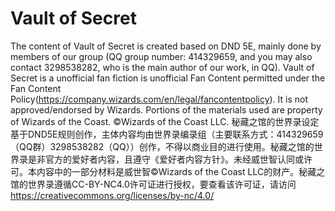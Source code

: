 # Vault of Secret
The content of Vault of Secret is created based on DND 5E, mainly done by members of our group (QQ group number: 414329659, and you may also contact 3298538282, who is the main author of our work, in QQ). Vault of Secret is a unofficial fan fiction is unofficial Fan Content permitted under the Fan Content Policy(https://company.wizards.com/en/legal/fancontentpolicy). It is not approved/endorsed by Wizards. Portions of the materials used are property of Wizards of the Coast. ©Wizards of the Coast LLC. 
秘藏之馆的世界录设定基于DND5E规则创作，主体内容均由世界录编录组（主要联系方式：414329659（QQ群）3298538282（QQ））创作，不得以商业目的进行使用。秘藏之馆的世界录是非官方的爱好者内容，且遵守《爱好者内容方针》。未经威世智认同或许可。本内容中的一部分材料是威世智©Wizards of the Coast LLC的财产。秘藏之馆的世界录遵循CC-BY-NC4.0许可证进行授权，要查看该许可证，请访问<https://creativecommons.org/licenses/by-nc/4.0/>
